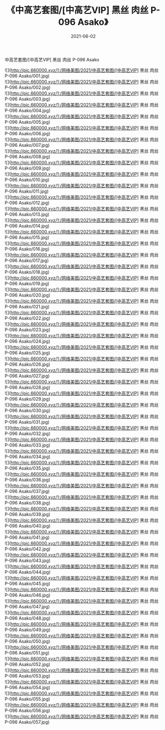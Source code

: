 ﻿---
layout: post
title:  《中高艺套图/[中高艺VIP] 黑丝 肉丝 P-096 Asako》
date:   2021-06-02
img: http://pic.660000.xyz/1:/网络美图/2021/中高艺套图/[中高艺VIP] 黑丝 肉丝 P-096 Asako/000.jpg
categories: [美女, 清纯, 唯美]
---

中高艺套图/[中高艺VIP] 黑丝 肉丝 P-096 Asako

 ![](http://pic.660000.xyz/1:/网络美图/2021/中高艺套图/[中高艺VIP] 黑丝 肉丝 P-096 Asako/001.jpg) <br>![](http://pic.660000.xyz/1:/网络美图/2021/中高艺套图/[中高艺VIP] 黑丝 肉丝 P-096 Asako/002.jpg) <br>![](http://pic.660000.xyz/1:/网络美图/2021/中高艺套图/[中高艺VIP] 黑丝 肉丝 P-096 Asako/003.jpg) <br>![](http://pic.660000.xyz/1:/网络美图/2021/中高艺套图/[中高艺VIP] 黑丝 肉丝 P-096 Asako/004.jpg) <br>![](http://pic.660000.xyz/1:/网络美图/2021/中高艺套图/[中高艺VIP] 黑丝 肉丝 P-096 Asako/005.jpg) <br>![](http://pic.660000.xyz/1:/网络美图/2021/中高艺套图/[中高艺VIP] 黑丝 肉丝 P-096 Asako/006.jpg) <br>![](http://pic.660000.xyz/1:/网络美图/2021/中高艺套图/[中高艺VIP] 黑丝 肉丝 P-096 Asako/007.jpg) <br>![](http://pic.660000.xyz/1:/网络美图/2021/中高艺套图/[中高艺VIP] 黑丝 肉丝 P-096 Asako/008.jpg) <br>![](http://pic.660000.xyz/1:/网络美图/2021/中高艺套图/[中高艺VIP] 黑丝 肉丝 P-096 Asako/009.jpg) <br>![](http://pic.660000.xyz/1:/网络美图/2021/中高艺套图/[中高艺VIP] 黑丝 肉丝 P-096 Asako/010.jpg) <br>![](http://pic.660000.xyz/1:/网络美图/2021/中高艺套图/[中高艺VIP] 黑丝 肉丝 P-096 Asako/011.jpg) <br>![](http://pic.660000.xyz/1:/网络美图/2021/中高艺套图/[中高艺VIP] 黑丝 肉丝 P-096 Asako/012.jpg) <br>![](http://pic.660000.xyz/1:/网络美图/2021/中高艺套图/[中高艺VIP] 黑丝 肉丝 P-096 Asako/013.jpg) <br>![](http://pic.660000.xyz/1:/网络美图/2021/中高艺套图/[中高艺VIP] 黑丝 肉丝 P-096 Asako/014.jpg) <br>![](http://pic.660000.xyz/1:/网络美图/2021/中高艺套图/[中高艺VIP] 黑丝 肉丝 P-096 Asako/015.jpg) <br>![](http://pic.660000.xyz/1:/网络美图/2021/中高艺套图/[中高艺VIP] 黑丝 肉丝 P-096 Asako/016.jpg) <br>![](http://pic.660000.xyz/1:/网络美图/2021/中高艺套图/[中高艺VIP] 黑丝 肉丝 P-096 Asako/017.jpg) <br>![](http://pic.660000.xyz/1:/网络美图/2021/中高艺套图/[中高艺VIP] 黑丝 肉丝 P-096 Asako/018.jpg) <br>![](http://pic.660000.xyz/1:/网络美图/2021/中高艺套图/[中高艺VIP] 黑丝 肉丝 P-096 Asako/019.jpg) <br>![](http://pic.660000.xyz/1:/网络美图/2021/中高艺套图/[中高艺VIP] 黑丝 肉丝 P-096 Asako/020.jpg) <br>![](http://pic.660000.xyz/1:/网络美图/2021/中高艺套图/[中高艺VIP] 黑丝 肉丝 P-096 Asako/021.jpg) <br>![](http://pic.660000.xyz/1:/网络美图/2021/中高艺套图/[中高艺VIP] 黑丝 肉丝 P-096 Asako/022.jpg) <br>![](http://pic.660000.xyz/1:/网络美图/2021/中高艺套图/[中高艺VIP] 黑丝 肉丝 P-096 Asako/023.jpg) <br>![](http://pic.660000.xyz/1:/网络美图/2021/中高艺套图/[中高艺VIP] 黑丝 肉丝 P-096 Asako/024.jpg) <br>![](http://pic.660000.xyz/1:/网络美图/2021/中高艺套图/[中高艺VIP] 黑丝 肉丝 P-096 Asako/025.jpg) <br>![](http://pic.660000.xyz/1:/网络美图/2021/中高艺套图/[中高艺VIP] 黑丝 肉丝 P-096 Asako/026.jpg) <br>![](http://pic.660000.xyz/1:/网络美图/2021/中高艺套图/[中高艺VIP] 黑丝 肉丝 P-096 Asako/027.jpg) <br>![](http://pic.660000.xyz/1:/网络美图/2021/中高艺套图/[中高艺VIP] 黑丝 肉丝 P-096 Asako/028.jpg) <br>![](http://pic.660000.xyz/1:/网络美图/2021/中高艺套图/[中高艺VIP] 黑丝 肉丝 P-096 Asako/029.jpg) <br>![](http://pic.660000.xyz/1:/网络美图/2021/中高艺套图/[中高艺VIP] 黑丝 肉丝 P-096 Asako/030.jpg) <br>![](http://pic.660000.xyz/1:/网络美图/2021/中高艺套图/[中高艺VIP] 黑丝 肉丝 P-096 Asako/031.jpg) <br>![](http://pic.660000.xyz/1:/网络美图/2021/中高艺套图/[中高艺VIP] 黑丝 肉丝 P-096 Asako/032.jpg) <br>![](http://pic.660000.xyz/1:/网络美图/2021/中高艺套图/[中高艺VIP] 黑丝 肉丝 P-096 Asako/033.jpg) <br>![](http://pic.660000.xyz/1:/网络美图/2021/中高艺套图/[中高艺VIP] 黑丝 肉丝 P-096 Asako/034.jpg) <br>![](http://pic.660000.xyz/1:/网络美图/2021/中高艺套图/[中高艺VIP] 黑丝 肉丝 P-096 Asako/035.jpg) <br>![](http://pic.660000.xyz/1:/网络美图/2021/中高艺套图/[中高艺VIP] 黑丝 肉丝 P-096 Asako/036.jpg) <br>![](http://pic.660000.xyz/1:/网络美图/2021/中高艺套图/[中高艺VIP] 黑丝 肉丝 P-096 Asako/037.jpg) <br>![](http://pic.660000.xyz/1:/网络美图/2021/中高艺套图/[中高艺VIP] 黑丝 肉丝 P-096 Asako/038.jpg) <br>![](http://pic.660000.xyz/1:/网络美图/2021/中高艺套图/[中高艺VIP] 黑丝 肉丝 P-096 Asako/039.jpg) <br>![](http://pic.660000.xyz/1:/网络美图/2021/中高艺套图/[中高艺VIP] 黑丝 肉丝 P-096 Asako/040.jpg) <br>![](http://pic.660000.xyz/1:/网络美图/2021/中高艺套图/[中高艺VIP] 黑丝 肉丝 P-096 Asako/041.jpg) <br>![](http://pic.660000.xyz/1:/网络美图/2021/中高艺套图/[中高艺VIP] 黑丝 肉丝 P-096 Asako/042.jpg) <br>![](http://pic.660000.xyz/1:/网络美图/2021/中高艺套图/[中高艺VIP] 黑丝 肉丝 P-096 Asako/043.jpg) <br>![](http://pic.660000.xyz/1:/网络美图/2021/中高艺套图/[中高艺VIP] 黑丝 肉丝 P-096 Asako/044.jpg) <br>![](http://pic.660000.xyz/1:/网络美图/2021/中高艺套图/[中高艺VIP] 黑丝 肉丝 P-096 Asako/045.jpg) <br>![](http://pic.660000.xyz/1:/网络美图/2021/中高艺套图/[中高艺VIP] 黑丝 肉丝 P-096 Asako/046.jpg) <br>![](http://pic.660000.xyz/1:/网络美图/2021/中高艺套图/[中高艺VIP] 黑丝 肉丝 P-096 Asako/047.jpg) <br>![](http://pic.660000.xyz/1:/网络美图/2021/中高艺套图/[中高艺VIP] 黑丝 肉丝 P-096 Asako/048.jpg) <br>![](http://pic.660000.xyz/1:/网络美图/2021/中高艺套图/[中高艺VIP] 黑丝 肉丝 P-096 Asako/049.jpg) <br>![](http://pic.660000.xyz/1:/网络美图/2021/中高艺套图/[中高艺VIP] 黑丝 肉丝 P-096 Asako/050.jpg) <br>![](http://pic.660000.xyz/1:/网络美图/2021/中高艺套图/[中高艺VIP] 黑丝 肉丝 P-096 Asako/051.jpg) <br>![](http://pic.660000.xyz/1:/网络美图/2021/中高艺套图/[中高艺VIP] 黑丝 肉丝 P-096 Asako/052.jpg) <br>![](http://pic.660000.xyz/1:/网络美图/2021/中高艺套图/[中高艺VIP] 黑丝 肉丝 P-096 Asako/053.jpg) <br>![](http://pic.660000.xyz/1:/网络美图/2021/中高艺套图/[中高艺VIP] 黑丝 肉丝 P-096 Asako/054.jpg) <br>![](http://pic.660000.xyz/1:/网络美图/2021/中高艺套图/[中高艺VIP] 黑丝 肉丝 P-096 Asako/055.jpg) <br>![](http://pic.660000.xyz/1:/网络美图/2021/中高艺套图/[中高艺VIP] 黑丝 肉丝 P-096 Asako/056.jpg) <br>![](http://pic.660000.xyz/1:/网络美图/2021/中高艺套图/[中高艺VIP] 黑丝 肉丝 P-096 Asako/057.jpg) <br>